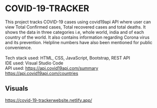 # COVID-19-TRACKER
This project tracks COVID-19 cases using covid19api API where user can view Total Confirmed cases, Total recovered cases and  total deaths. It shows the data  in three categories i.e, whole world,  india  and of each country of the world. It also contains  information regarding Corona virus and its prevention. Helpline numbers have also been mentioned for public convenience. </br> </br>
Tech stack used: HTML, CSS, JavaScript, Bootstrap, REST API</br>
IDE used: Visual Studio Code</br>
API used: https://api.covid19api.com/summary </br>
     https://api.covid19api.com/countries</br>

## Visuals </br>
https://covid-19-trackerwebsite.netlify.app/
